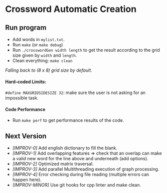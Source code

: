 # Crossword Automatic Creation

## Run program
- Add words in `mylist.txt`.
- Run `make` (or `make debug`)
- Run `./crosswordGen width length` to get the result according to the grid size given by `width` and `length`.
- Clean everything: `make clean`

_Falling back to (8 x 8) grid size by default._

#### Hard-coded Limits:
`#define MAXGRIDSIDESIZE 32`: make sure the user is not asking for an impossible task.

#### Code Performance

- Run `make perf` to get performance results of the code.

## Next Version
- _[IMPROV-0]_ Add english dictionary to fill the blank.
- _[IMPROV-1]_ Add overlapping features => check that an overlap can make a valid new word for the line above and underneath (add options).
- _[IMPROV-2]_ Optimized matrix traversal.
- _[IMPROV-3]_ Add parallel Multithreading execution of graph processing.
- _[IMPROV-4]_ Error checking during file reading (multiple errors can happen here).
- _[IMPROV-MINOR]_ Use git hooks for cpp linter and make clean.